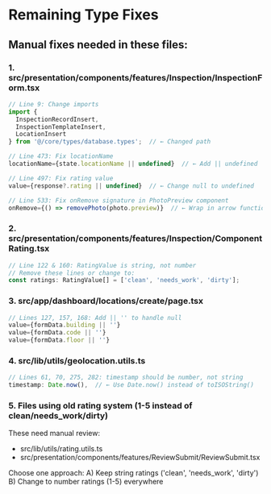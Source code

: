 # Remaining Type Fixes

## Manual fixes needed in these files:

### 1. src/presentation/components/features/Inspection/InspectionForm.tsx
```typescript
// Line 9: Change imports
import { 
  InspectionRecordInsert, 
  InspectionTemplateInsert, 
  LocationInsert 
} from '@/core/types/database.types';  // ← Changed path

// Line 473: Fix locationName
locationName={state.locationName || undefined}  // ← Add || undefined

// Line 497: Fix rating value
value={response?.rating || undefined}  // ← Change null to undefined

// Line 533: Fix onRemove signature in PhotoPreview component
onRemove={() => removePhoto(photo.preview)}  // ← Wrap in arrow function
```

### 2. src/presentation/components/features/Inspection/ComponentRating.tsx
```typescript
// Line 122 & 160: RatingValue is string, not number
// Remove these lines or change to:
const ratings: RatingValue[] = ['clean', 'needs_work', 'dirty'];
```

### 3. src/app/dashboard/locations/create/page.tsx
```typescript
// Lines 127, 157, 168: Add || '' to handle null
value={formData.building || ''}
value={formData.code || ''}
value={formData.floor || ''}
```

### 4. src/lib/utils/geolocation.utils.ts
```typescript
// Lines 61, 70, 275, 282: timestamp should be number, not string
timestamp: Date.now(),  // ← Use Date.now() instead of toISOString()
```

### 5. Files using old rating system (1-5 instead of clean/needs_work/dirty)
These need manual review:
- src/lib/utils/rating.utils.ts
- src/presentation/components/features/ReviewSubmit/ReviewSubmit.tsx

Choose one approach:
A) Keep string ratings ('clean', 'needs_work', 'dirty')
B) Change to number ratings (1-5) everywhere
